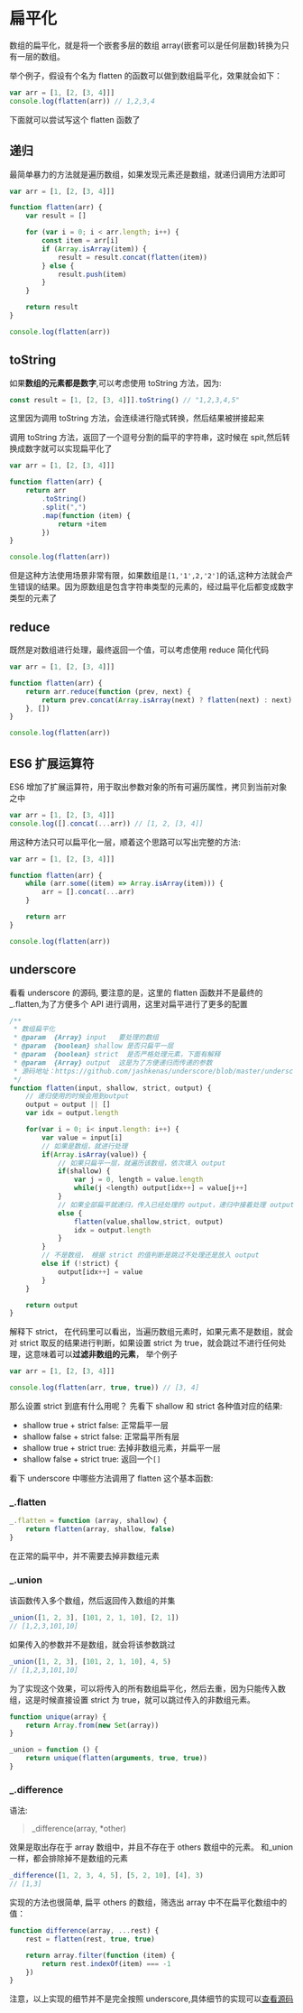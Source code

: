 # 扁平化

数组的扁平化，就是将一个嵌套多层的数组 array(嵌套可以是任何层数)转换为只有一层的数组。

举个例子，假设有个名为 flatten 的函数可以做到数组扁平化，效果就会如下：

```js
var arr = [1, [2, [3, 4]]]
console.log(flatten(arr)) // 1,2,3,4
```

下面就可以尝试写这个 flatten 函数了

## 递归

最简单暴力的方法就是遍历数组，如果发现元素还是数组，就递归调用方法即可

```js
var arr = [1, [2, [3, 4]]]

function flatten(arr) {
	var result = []

	for (var i = 0; i < arr.length; i++) {
		const item = arr[i]
		if (Array.isArray(item)) {
			result = result.concat(flatten(item))
		} else {
			result.push(item)
		}
	}

	return result
}

console.log(flatten(arr))
```

## toString

如果**数组的元素都是数字**,可以考虑使用 toString 方法，因为:

```js
const result = [1, [2, [3, 4]]].toString() // "1,2,3,4,5"
```

这里因为调用 toString 方法，会连续进行隐式转换，然后结果被拼接起来

调用 toString 方法，返回了一个逗号分割的扁平的字符串，这时候在 spit,然后转换成数字就可以实现扁平化了

```js
var arr = [1, [2, [3, 4]]]

function flatten(arr) {
	return arr
		.toString()
		.split(",")
		.map(function (item) {
			return +item
		})
}

console.log(flatten(arr))
```

但是这种方法使用场景非常有限，如果数组是`[1,'1',2,'2']`的话,这种方法就会产生错误的结果。因为原数组是包含字符串类型的元素的，经过扁平化后都变成数字类型的元素了

## reduce

既然是对数组进行处理，最终返回一个值，可以考虑使用 reduce 简化代码

```js
var arr = [1, [2, [3, 4]]]

function flatten(arr) {
	return arr.reduce(function (prev, next) {
		return prev.concat(Array.isArray(next) ? flatten(next) : next)
	}, [])
}

console.log(flatten(arr))
```

## ES6 扩展运算符

ES6 增加了扩展运算符，用于取出参数对象的所有可遍历属性，拷贝到当前对象之中

```js
var arr = [1, [2, [3, 4]]]
console.log([].concat(...arr)) // [1, 2, [3, 4]]
```

用这种方法只可以扁平化一层，顺着这个思路可以写出完整的方法:

```js
var arr = [1, [2, [3, 4]]]

function flatten(arr) {
	while (arr.some((item) => Array.isArray(item))) {
		arr = [].concat(...arr)
	}

	return arr
}

console.log(flatten(arr))
```

## underscore

看看 underscore 的源码, 要注意的是，这里的 flatten 函数并不是最终的\_.flatten,为了方便多个 API 进行调用，这里对扁平进行了更多的配置

```js
/**
 * 数组扁平化
 * @param  {Array} input   要处理的数组
 * @param  {boolean} shallow 是否只扁平一层
 * @param  {boolean} strict  是否严格处理元素，下面有解释
 * @param  {Array} output  这是为了方便递归而传递的参数
 * 源码地址：https://github.com/jashkenas/underscore/blob/master/underscore.js#L528
 */
function flatten(input, shallow, strict, output) {
    // 递归使用的时候会用到output
    output = output || []
    var idx = output.length

    for(var i = 0; i< input.length: i++) {
        var value = input[i]
        // 如果是数组，就进行处理
        if(Array.isArray(value)) {
            // 如果只扁平一层，就遍历该数组，依次填入 output
            if(shallow) {
                var j = 0, length = value.length
                while(j <length) output[idx++] = value[j++]
            }
            // 如果全部扁平就递归，传入已经处理的 output，递归中接着处理 output
            else {
                flatten(value,shallow,strict, output)
                idx = output.length
            }
        }
        // 不是数组， 根据 strict 的值判断是跳过不处理还是放入 output
        else if (!strict) {
            output[idx++] = value
        }
    }

    return output
}
```

解释下 strict， 在代码里可以看出，当遍历数组元素时，如果元素不是数组，就会对 strict 取反的结果进行判断，如果设置 strict 为 true，就会跳过不进行任何处理，这意味着可以**过滤非数组的元素**， 举个例子

```js
var arr = [1, [2, [3, 4]]]

console.log(flatten(arr, true, true)) // [3, 4]
```

那么设置 strict 到底有什么用呢？ 先看下 shallow 和 strict 各种值对应的结果:

- shallow true + strict false: 正常扁平一层
- shallow false + strict false: 正常扁平所有层
- shallow true + strict true: 去掉非数组元素，并扁平一层
- shallow false + strict true: 返回一个`[]`

看下 underscore 中哪些方法调用了 flatten 这个基本函数:

### \_.flatten

```js
_.flatten = function (array, shallow) {
	return flatten(array, shallow, false)
}
```

在正常的扁平中，并不需要去掉非数组元素

### \_.union

该函数传入多个数组，然后返回传入数组的并集

```js
_union([1, 2, 3], [101, 2, 1, 10], [2, 1])
// [1,2,3,101,10]
```

如果传入的参数并不是数组，就会将该参数跳过

```js
_union([1, 2, 3], [101, 2, 1, 10], 4, 5)
// [1,2,3,101,10]
```

为了实现这个效果，可以将传入的所有数组扁平化，然后去重，因为只能传入数组，这是时候直接设置 strict 为 true，就可以跳过传入的非数组元素。

```js
function unique(array) {
	return Array.from(new Set(array))
}

_union = function () {
	return unique(flatten(arguments, true, true))
}
```

### \_.difference

语法:

> \_difference(array, \*other)

效果是取出存在于 array 数组中，并且不存在于 others 数组中的元素。 和\_union 一样，都会排除掉不是数组的元素

```js
_difference([1, 2, 3, 4, 5], [5, 2, 10], [4], 3)
// [1,3]
```

实现的方法也很简单, 扁平 others 的数组，筛选出 array 中不在扁平化数组中的值：

```js
function difference(array, ...rest) {
	rest = flatten(rest, true, true)

	return array.filter(function (item) {
		return rest.indexOf(item) === -1
	})
}
```

注意，以上实现的细节并不是完全按照 underscore,具体细节的实现可以[查看源码](https://github.com/jashkenas/underscore/blob/master/underscore.js#L528)
